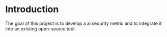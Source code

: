 # Introduction

The goal of this project is to develop a ai security metric and to integrate it into an existing open-source tool.

